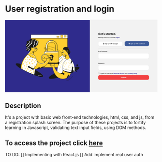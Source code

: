 # User registration and login

![alt text](https://github.com/isadoratavare/formulario-js-dom/blob/main/assets/img/readme.png?raw=true)

## Description
 It's a project with basic web front-end technologies, html, css, and js, from a registration splash screen. The purpose of these projects is to fortify learning in Javascript, validating text input fields, using DOM methods.
## To access the project click [here](https://isadoratavare-formjs.netlify.app/)

TO DO:
[] Implementing with React.js
[] Add implement real user auth 
